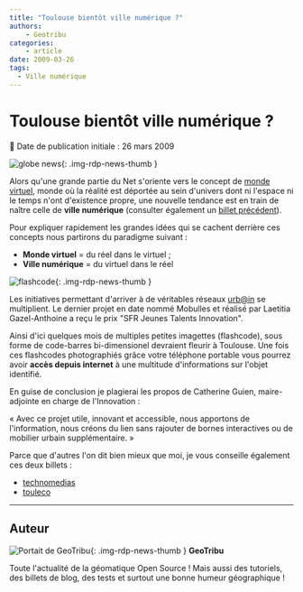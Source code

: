 ```yaml
---
title: "Toulouse bientôt ville numérique ?"
authors:
    - Geotribu
categories:
    - article
date: 2009-03-26
tags:
  - Ville numérique
---
```


# Toulouse bientôt ville numérique ?

:calendar: Date de publication initiale : 26 mars 2009

![globe news](https://cdn.geotribu.fr/img/internal/icons-rdp-news/world.png){: .img-rdp-news-thumb }

Alors qu'une grande partie du Net s'oriente vers le concept de [monde virtuel](https://fr.wikipedia.org/wiki/Monde_virtuel), monde où la réalité est déportée au sein d'univers dont ni l'espace ni le temps n'ont d'existence propre, une nouvelle tendance est en train de naître celle de **ville numérique** (consulter également un [billet précédent](http://geotribu.net/node/95)).

Pour expliquer rapidement les grandes idées qui se cachent derrière ces concepts nous partirons du paradigme suivant :

* **Monde virtuel** = du réel dans le virtuel ;
* **Ville numérique** = du virtuel dans le réel

![flashcode](https://cdn.geotribu.fr/img/logos-icones/divers/flashcode.jpg){: .img-rdp-news-thumb }

Les initiatives permettant d'arriver à de véritables réseaux [urb@in](mailto:urb@in) se multiplient. Le dernier projet en date nommé Mobulles et réalisé par Laetitia Gazel-Anthoine a reçu le prix "SFR Jeunes Talents Innovation".

Ainsi d'ici quelques mois de multiples petites imagettes (flashcode), sous forme de code-barres bi-dimensionel devraient fleurir à Toulouse. Une fois ces flashcodes photographiés grâce votre téléphone portable vous pourrez avoir **accès depuis internet** à une multitude d'informations sur l'objet identifié.

En guise de conclusion je plagierai les propos de Catherine Guien, maire-adjointe en charge de l'Innovation :

« Avec ce projet utile, innovant et accessible, nous apportons de l'information, nous créons du lien sans rajouter de bornes interactives ou de mobilier urbain supplémentaire. »

Parce que d'autres l'on dit bien mieux que moi, je vous conseille également ces deux billets :

* [technomedias](http://technomedias.blogspot.com/2009/03/toulouse-decode-avec-mobulles.html)  
* [touleco](http://www.touleco.fr/innovations-Toulouse-choisit-le-1239.html)

----

## Auteur

![Portait de GeoTribu](https://cdn.geotribu.fr/img/internal/charte/geotribu_logo_64x64.png){: .img-rdp-news-thumb }
**GeoTribu**

Toute l'actualité de la géomatique Open Source ! Mais aussi des tutoriels, des billets de blog, des tests et surtout une bonne humeur géographique !
